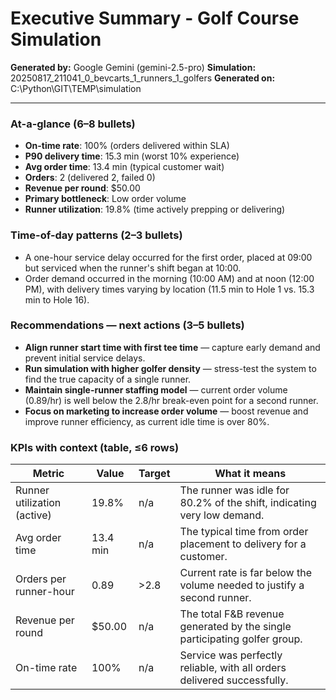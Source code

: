 # Executive Summary - Golf Course Simulation

**Generated by:** Google Gemini (gemini-2.5-pro)
**Simulation:** 20250817_211041_0_bevcarts_1_runners_1_golfers
**Generated on:** C:\Python\GIT\TEMP\simulation

---

### At-a-glance (6–8 bullets)
- **On-time rate**: 100% (orders delivered within SLA)
- **P90 delivery time**: 15.3 min (worst 10% experience)
- **Avg order time**: 13.4 min (typical customer wait)
- **Orders**: 2 (delivered 2, failed 0)
- **Revenue per round**: $50.00
- **Primary bottleneck**: Low order volume
- **Runner utilization**: 19.8% (time actively prepping or delivering)

### Time-of-day patterns (2–3 bullets)
- A one-hour service delay occurred for the first order, placed at 09:00 but serviced when the runner's shift began at 10:00.
- Order demand occurred in the morning (10:00 AM) and at noon (12:00 PM), with delivery times varying by location (11.5 min to Hole 1 vs. 15.3 min to Hole 16).

### Recommendations — next actions (3–5 bullets)
- **Align runner start time with first tee time** — capture early demand and prevent initial service delays.
- **Run simulation with higher golfer density** — stress-test the system to find the true capacity of a single runner.
- **Maintain single-runner staffing model** — current order volume (0.89/hr) is well below the 2.8/hr break-even point for a second runner.
- **Focus on marketing to increase order volume** — boost revenue and improve runner efficiency, as current idle time is over 80%.

### KPIs with context (table, ≤6 rows)
| Metric | Value | Target | What it means |
| - | - | - | - |
| Runner utilization (active) | 19.8% | n/a | The runner was idle for 80.2% of the shift, indicating very low demand. |
| Avg order time | 13.4 min | n/a | The typical time from order placement to delivery for a customer. |
| Orders per runner-hour | 0.89 | >2.8 | Current rate is far below the volume needed to justify a second runner. |
| Revenue per round | $50.00 | n/a | The total F&B revenue generated by the single participating golfer group. |
| On-time rate | 100% | n/a | Service was perfectly reliable, with all orders delivered successfully. |